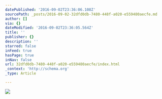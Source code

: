 ```yaml
---
datePublished: '2016-09-02T23:36:06.108Z'
sourcePath: _posts/2016-09-02-32dfd0db-7480-448f-a020-e559480aecfe.md
author: []
via: {}
dateModified: '2016-09-02T23:36:05.564Z'
title: ''
publisher: {}
description: ''
starred: false
inFeed: true
hasPage: true
inNav: false
url: 32dfd0db-7480-448f-a020-e559480aecfe/index.html
_context: 'http://schema.org'
_type: Article

---
```

![](https://the-grid-user-content.s3-us-west-2.amazonaws.com/9be0372c-bdae-413f-90da-832e1bc461d7.jpg)